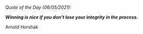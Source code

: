 *Quote of the Day (06/05/2021):*

_**Winning is nice if you don't lose your integrity in the process.**_

Arnold Horshak